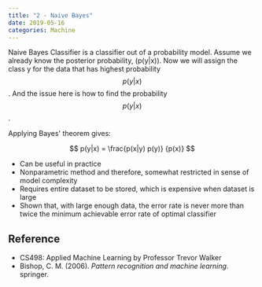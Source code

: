 ```yaml
---
title: "2 - Naive Bayes"
date: 2019-05-16
categories: Machine
---
```


Naive Bayes Classifier is a classifier out of a probability model. Assume we already know the posterior probability, \(p(y|x)\). Now we will assign the class y for the data that has highest probability $$p(y|x)$$. And the issue here is how to find the probability $$p(y|x) $$.

Applying Bayes' theorem gives:

$$ p(y|x) = \frac{p(x|y) p(y)} {p(x)} $$



- Can be useful in practice
- Nonparametric method and therefore, somewhat restricted in sense of model complexity
- Requires entire dataset to be stored, which is expensive when dataset is large
- Shown that, with large enough data, the error rate is never more than twice the minimum achievable error rate of optimal classifier





## Reference

- CS498: Applied Machine Learning by Professor Trevor Walker
- Bishop, C. M. (2006). *Pattern recognition and machine learning*. springer.

